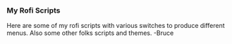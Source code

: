 ### My Rofi Scripts
Here are some of my rofi scripts with various switches to produce different
menus. Also some other folks scripts and themes. -Bruce
